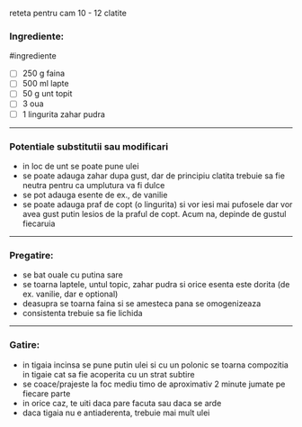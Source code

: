 reteta pentru cam 10 - 12 clatite
### Ingrediente:
#ingrediente 
- [ ] 250 g faina
- [ ] 500 ml lapte
- [ ] 50 g unt topit
- [ ] 3 oua
- [ ] 1 lingurita zahar pudra
--- 
### Potentiale substitutii sau modificari
- in loc de unt se poate pune ulei
- se poate adauga zahar dupa gust, dar de principiu clatita trebuie sa fie neutra pentru ca umplutura va fi dulce
- se pot adauga esente de ex., de vanilie
- se poate adauga praf de copt (o lingurita) si vor iesi mai pufosele dar vor avea gust putin lesios de la praful de copt. Acum na, depinde de gustul fiecaruia
---

### Pregatire:
- se bat ouale cu putina sare
- se toarna laptele, untul topic, zahar pudra si orice esenta este dorita (de ex. vanilie, dar e optional)
- deasupra se toarna faina si se amesteca pana se omogenizeaza
- consistenta trebuie sa fie lichida
--- 
### Gatire:
- in tigaia incinsa se pune putin ulei si cu un polonic se toarna compozitia in tigaie cat sa fie acoperita cu un strat subtire
- se coace/prajeste la foc mediu timo de aproximativ 2 minute jumate pe fiecare parte
- in orice caz, te uiti daca pare facuta sau daca se arde
- daca tigaia nu e antiaderenta, trebuie mai mult ulei